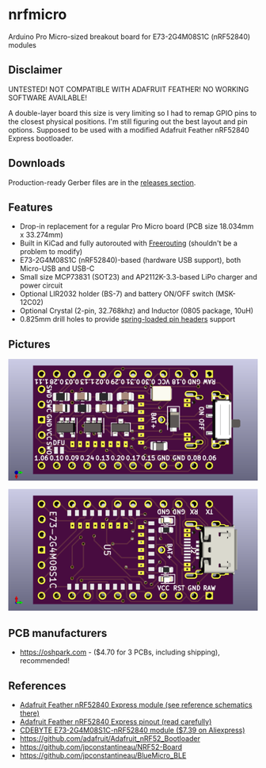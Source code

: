 # nrfmicro

Arduino Pro Micro-sized breakout board for E73-2G4M08S1C (nRF52840) modules

## Disclaimer

UNTESTED! NOT COMPATIBLE WITH ADAFRUIT FEATHER! NO WORKING SOFTWARE AVAILABLE!

A double-layer board this size is very limiting so I had to remap GPIO pins to the closest physical positions.
I'm still figuring out the best layout and pin options.
Supposed to be used with a modified Adafruit Feather nRF52840 Express bootloader.

## Downloads

Production-ready Gerber files are in the [releases section](https://github.com/joric/nrfmicro/releases).

## Features

* Drop-in replacement for a regular Pro Micro board (PCB size 18.034mm x 33.274mm)
* Built in KiCad and fully autorouted with [Freerouting](https://freerouting.org) (shouldn't be a problem to modify)
* E73-2G4M08S1C (nRF52840)-based (hardware USB support), both Micro-USB and USB-C
* Small size MCP73831 (SOT23) and AP2112K-3.3-based LiPo charger and power circuit
* Optional LIR2032 holder (BS-7) and battery ON/OFF switch (MSK-12C02)
* Optional Crystal (2-pin, 32.768khz) and Inductor (0805 package, 10uH)
* 0.825mm drill holes to provide [spring-loaded pin headers](https://yushakobo.jp/shop/a01mc-00/) support

## Pictures

![](front.png)

![](back.png)

## PCB manufacturers

* https://oshpark.com - ($4.70 for 3 PCBs, including shipping), recommended!

## References

* [Adafruit Feather nRF52840 Express module (see reference schematics there)](https://www.adafruit.com/product/4062)
* [Adafruit Feather nRF52840 Express pinout (read carefully)](https://learn.adafruit.com/introducing-the-adafruit-nrf52840-feather/pinouts)
* [CDEBYTE E73-2G4M08S1C-nRF52840 module ($7.39 on Aliexpress)](https://www.aliexpress.com/item//32944356249.html)
* https://github.com/adafruit/Adafruit_nRF52_Bootloader
* https://github.com/jpconstantineau/NRF52-Board
* https://github.com/jpconstantineau/BlueMicro_BLE
